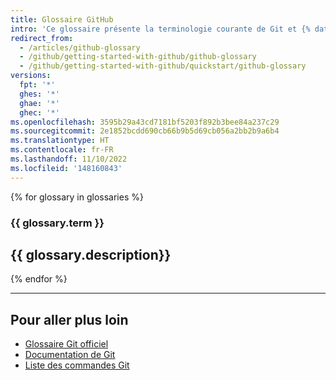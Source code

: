 ```yaml
---
title: Glossaire GitHub
intro: 'Ce glossaire présente la terminologie courante de Git et {% data variables.product.prodname_dotcom %}.'
redirect_from:
  - /articles/github-glossary
  - /github/getting-started-with-github/github-glossary
  - /github/getting-started-with-github/quickstart/github-glossary
versions:
  fpt: '*'
  ghes: '*'
  ghae: '*'
  ghec: '*'
ms.openlocfilehash: 3595b29a43cd7181bf5203f892b3bee84a237c29
ms.sourcegitcommit: 2e1852bcdd690cb66b9b5d69cb056a2bb2b9a6b4
ms.translationtype: HT
ms.contentlocale: fr-FR
ms.lasthandoff: 11/10/2022
ms.locfileid: '148160843'
---
```

{% for glossary in glossaries %}
  ### {{ glossary.term }}
  {{ glossary.description}}
  ---
{% endfor %}

---

## Pour aller plus loin

- [Glossaire Git officiel](https://www.kernel.org/pub/software/scm/git/docs/gitglossary.html)
- [Documentation de Git](https://git-scm.com/doc)
- [Liste des commandes Git](https://git-scm.com/docs)
